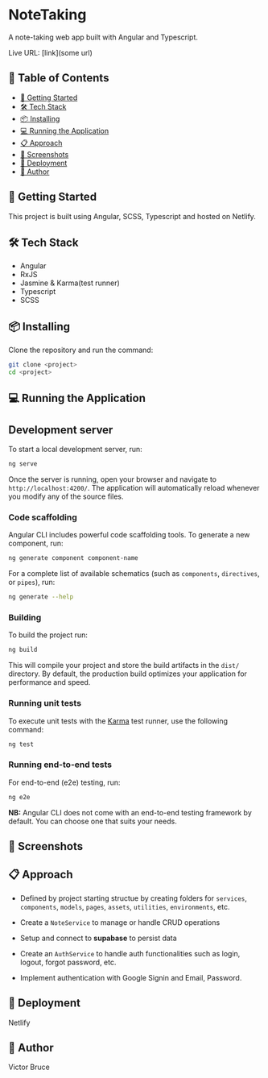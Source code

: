 # NoteTaking

A note-taking web app built with Angular and Typescript.

Live URL: [link](some url)

## 📌 Table of Contents

- [🚀 Getting Started](#-getting-started)
- [🛠️ Tech Stack](#-tech-stack)
- [📦 Installing](#-installing)
- [💻 Running the Application](#-running-the-application)
- [📋 Approach](#-approach)
- [📸 Screenshots](#-screenshots)
- [🚀 Deployment](#-deployment)
- [👤 Author](#-author)

## 🚀 Getting Started

This project is built using Angular, SCSS, Typescript and hosted on Netlify.

## 🛠️ Tech Stack

- Angular
- RxJS
- Jasmine & Karma(test runner)
- Typescript
- SCSS

## 📦 Installing

Clone the repository and run the command:

```sh
git clone <project>
cd <project>
```

## 💻 Running the Application

## Development server

To start a local development server, run:

```bash
ng serve
```

Once the server is running, open your browser and navigate to `http://localhost:4200/`. The application will automatically reload whenever you modify any of the source files.

### Code scaffolding

Angular CLI includes powerful code scaffolding tools. To generate a new component, run:

```bash
ng generate component component-name
```

For a complete list of available schematics (such as `components`, `directives`, or `pipes`), run:

```bash
ng generate --help
```

### Building

To build the project run:

```bash
ng build
```

This will compile your project and store the build artifacts in the `dist/` directory. By default, the production build optimizes your application for performance and speed.

### Running unit tests

To execute unit tests with the [Karma](https://karma-runner.github.io) test runner, use the following command:

```bash
ng test
```

### Running end-to-end tests

For end-to-end (e2e) testing, run:

```bash
ng e2e
```

**NB:** Angular CLI does not come with an end-to-end testing framework by default. You can choose one that suits your needs.

## 📸 Screenshots

## 📋 Approach

- Defined by project starting structue by creating folders for `services`, `components`, `models`, `pages`, `assets`, `utilities`, `environments`, etc.

- Create a `NoteService` to manage or handle CRUD operations

- Setup and connect to **supabase** to persist data

- Create an `AuthService` to handle auth functionalities such as login, logout, forgot password, etc.

- Implement authentication with Google Signin and Email, Password.

## 🚀 Deployment

Netlify

## 👤 Author

Victor Bruce
